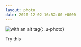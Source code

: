 ```yaml
---
layout: photo
date: 2020-12-02 16:52:00 +0000
---
```

![with an alt tag](https://lildude.github.io/dev-micropub-pages/images/f312837255d9.jpg){: .u-photo}
  
Try this

